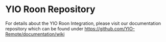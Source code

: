 # YIO Roon Repository

For details about the YIO Roon Integration, please visit our documentation repository which can be found under
https://github.com/YIO-Remote/documentation/wiki
